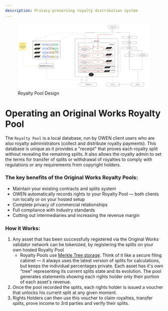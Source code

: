 ```yaml
---
description: Privacy-preserving royalty distribution system
---
```


<figure><img src="../.gitbook/assets/Pool_design.jpg" alt=""><figcaption>Royalty Pool Design</figcaption></figure>

# Operating an Original Works Royalty Pool

The `Royalty Pool` is a local database, run by OWEN client users who are also royalty administrators (collect and distribute royalty payments). This database is unique as it provides a "receipt" that proves each royalty split without revealing the remaining splits. It also allows the royalty admin to set the terms for transfer of splits or withdrawal of royalties to comply with regulations or any requirements from copyright holders.

### The key benefits of the Original Works Royalty Pools:

* Maintain your existing contracts and splits system
* OWEN automatically records rights to your Royalty Pool — both clients run locally or on your hosted setup
* Complete privacy of commercial relationships
* Full compliance with industry standards
* Cutting out intermediaries and increasing the revenue margin

### How it Works:

1. Any asset that has been successfully registered via the Original Works validator network can be tokenized, by registering the splits on your own hosted Royalty Pool
   * Royalty Pools use [Merkle Tree storage](https://docs.alchemy.com/docs/merkle-trees-in-blockchains). Think of it like a secure filing cabinet — it always uses the latest version of splits for calculations, but keeps the individual percentages private. Each asset has it's own "tree" representing its current splits state and its evolution. The pool generates statements showing each rights holder only their portion of each asset's revenue.
2. Once the pool recorded the splits, each rights holder is issued a voucher that unlocks his current split at any given moment.
3. Rights Holders can then use this voucher to claim royalties, transfer splits, prove income to 3rd parties and verify their splits.
